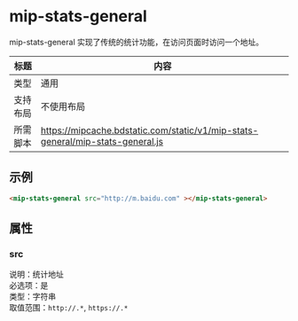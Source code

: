 # mip-stats-general

mip-stats-general 实现了传统的统计功能，在访问页面时访问一个地址。

标题|内容
----|----
类型|通用
支持布局|不使用布局
所需脚本|https://mipcache.bdstatic.com/static/v1/mip-stats-general/mip-stats-general.js

## 示例

```html
<mip-stats-general src="http://m.baidu.com" ></mip-stats-general>
```

## 属性

### src

说明：统计地址  
必选项：是   
类型：字符串  
取值范围：`http://.*`, `https://.*`


